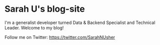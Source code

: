 # Sarah U's blog-site

I'm a generalist developer turned Data & Backend Specialist and Technical Leader.
Welcome to my blog!

Follow me on Twitter:
https://twitter.com/SarahNUsher
